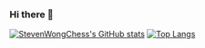 ### Hi there 👋
[![StevenWongChess's GitHub stats](https://github-readme-stats.vercel.app/api?username=StevenWongChess&show_icons=true)](https://github.com/anuraghazra/github-readme-stats)
[![Top Langs](https://github-readme-stats.vercel.app/api/top-langs/?username=StevenWongChess&layout=compact)](https://github.com/anuraghazra/github-readme-stats)
